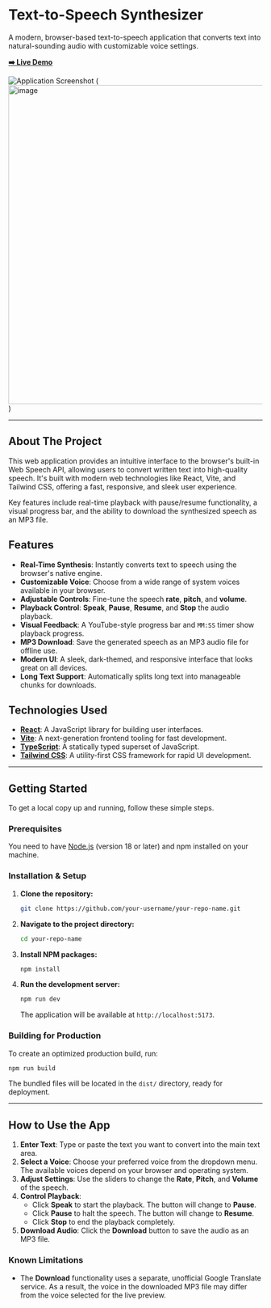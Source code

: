
# Text-to-Speech Synthesizer

A modern, browser-based text-to-speech application that converts text into natural-sounding audio with customizable voice settings.

**[➡️ Live Demo](https://finntts.netlify.app/)**

![Application Screenshot](<img width="545" height="637" alt="image" src="https://github.com/user-attachments/assets/15738ec2-bb9c-4917-8a5d-da30010eddb6" />
) (<img width="515" height="631" alt="image" src="https://github.com/user-attachments/assets/6a0fca8a-15e5-41c0-bb5f-e6823d736b88" />
)

---

## About The Project

This web application provides an intuitive interface to the browser's built-in Web Speech API, allowing users to convert written text into high-quality speech. It's built with modern web technologies like React, Vite, and Tailwind CSS, offering a fast, responsive, and sleek user experience.

Key features include real-time playback with pause/resume functionality, a visual progress bar, and the ability to download the synthesized speech as an MP3 file.

## Features

- **Real-Time Synthesis**: Instantly converts text to speech using the browser's native engine.
- **Customizable Voice**: Choose from a wide range of system voices available in your browser.
- **Adjustable Controls**: Fine-tune the speech **rate**, **pitch**, and **volume**.
- **Playback Control**: **Speak**, **Pause**, **Resume**, and **Stop** the audio playback.
- **Visual Feedback**: A YouTube-style progress bar and `MM:SS` timer show playback progress.
- **MP3 Download**: Save the generated speech as an MP3 audio file for offline use.
- **Modern UI**: A sleek, dark-themed, and responsive interface that looks great on all devices.
- **Long Text Support**: Automatically splits long text into manageable chunks for downloads.

## Technologies Used

- **[React](https://react.dev/)**: A JavaScript library for building user interfaces.
- **[Vite](https://vitejs.dev/)**: A next-generation frontend tooling for fast development.
- **[TypeScript](https://www.typescriptlang.org/)**: A statically typed superset of JavaScript.
- **[Tailwind CSS](https://tailwindcss.com/)**: A utility-first CSS framework for rapid UI development.

---

## Getting Started

To get a local copy up and running, follow these simple steps.

### Prerequisites

You need to have [Node.js](https://nodejs.org/) (version 18 or later) and npm installed on your machine.

### Installation & Setup

1.  **Clone the repository:**
    ```sh
    git clone https://github.com/your-username/your-repo-name.git
    ```
2.  **Navigate to the project directory:**
    ```sh
    cd your-repo-name
    ```
3.  **Install NPM packages:**
    ```sh
    npm install
    ```
4.  **Run the development server:**
    ```sh
    npm run dev
    ```
    The application will be available at `http://localhost:5173`.

### Building for Production

To create an optimized production build, run:
```sh
npm run build
```
The bundled files will be located in the `dist/` directory, ready for deployment.

---

## How to Use the App

1.  **Enter Text**: Type or paste the text you want to convert into the main text area.
2.  **Select a Voice**: Choose your preferred voice from the dropdown menu. The available voices depend on your browser and operating system.
3.  **Adjust Settings**: Use the sliders to change the **Rate**, **Pitch**, and **Volume** of the speech.
4.  **Control Playback**:
    - Click **Speak** to start the playback. The button will change to **Pause**.
    - Click **Pause** to halt the speech. The button will change to **Resume**.
    - Click **Stop** to end the playback completely.
5.  **Download Audio**: Click the **Download** button to save the audio as an MP3 file.

### Known Limitations

- The **Download** functionality uses a separate, unofficial Google Translate service. As a result, the voice in the downloaded MP3 file may differ from the voice selected for the live preview.

